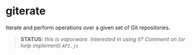 # giterate
Iterate and perform operations over a given set of Git repositories.

> **STATUS:** _this is vaporware. Interested in using it? 
> Comment on (or help implement) `API.js`_
